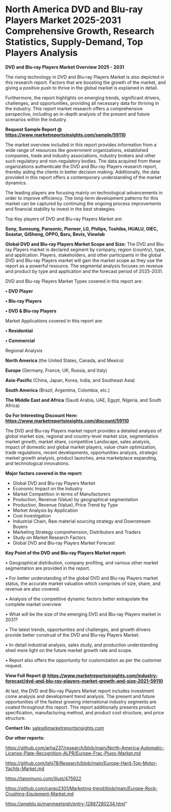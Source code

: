 # North America DVD and Blu-ray Players Market 2025-2031 Comprehensive Growth, Research Statistics, Supply-Demand,  Top Players Analysis

<Strong> DVD and Blu-ray Players Market Overview 2025 - 2031</strong>

The rising technology in DVD and Blu-ray Players Market is also depicted in this research report. Factors that are boosting the growth of the market, and giving a positive push to thrive in the global market is explained in detail.

Furthermore, the report highlights on emerging trends, significant drivers, challenges, and opportunities, providing all necessary data for thriving in the industry. This report market research offers a comprehensive perspective, including an in-depth analysis of the present and future scenarios within the industry.

<strong>Request Sample Report @ <a href=https://www.marketreportsinsights.com/sample/59110>https://www.marketreportsinsights.com/sample/59110</a></strong>

The market overview included in this report provides information from a wide range of resources like government organizations, established companies, trade and industry associations, industry brokers and other such regulatory and non-regulatory bodies. The data acquired from these organizations authenticate the DVD and Blu-ray Players research report, thereby aiding the clients in better decision making. Additionally, the data provided in this report offers a contemporary understanding of the market dynamics.

The leading players are focusing mainly on technological advancements in order to improve efficiency. The long-term development patterns for this market can be captured by continuing the ongoing process improvements and financial stability to invest in the best strategies.

Top Key players of DVD and Blu-ray Players Market are:

<strong>Sony, Sumsung, Pansonic, Pioneer, LG, Philips, Toshiba, HUALU, GIEC, Seastar, QiSheng, OPPO, Baru, Bevix, Viewlab</strong>

<strong><b>Global DVD and Blu-ray Players Market Scope and Size:</b></strong>
The DVD and Blu-ray Players market is declared segment by company, region (country), type, and application. Players, stakeholders, and other participants in the global DVD and Blu-ray Players market will gain the market scope as they use the report as a powerful resource. The segmental analysis focuses on revenue and product by type and application and the forecast period of 2025-2031.

DVD and Blu-ray Players Market Types covered in this report are:

<strong>• DVD Player

• Blu-ray Players 

• DVD & Blu-ray Players</strong>

Market Applications covered in this report are:

<strong>• Residential

• Commercial</strong> 

Regional Analysis

<strong>North America</strong> (the United States, Canada, and Mexico)

<strong>Europe</strong> (Germany, France, UK, Russia, and Italy)

<strong>Asia-Pacific</strong> (China, Japan, Korea, India, and Southeast Asia)

<strong>South America</strong> (Brazil, Argentina, Colombia, etc.)

<strong>The Middle East and Africa</strong> (Saudi Arabia, UAE, Egypt, Nigeria, and South Africa)

<strong>Go For Interesting Discount Here: <a href=https://www.marketreportsinsights.com/discount/59110>https://www.marketreportsinsights.com/discount/59110</a></strong>

The DVD and Blu-ray Players market report provides a detailed analysis of global market size, regional and country-level market size, segmentation market growth, market share, competitive Landscape, sales analysis, impact of domestic and global market players, value chain optimization, trade regulations, recent developments, opportunities analysis, strategic market growth analysis, product launches, area marketplace expanding, and technological innovations.

<strong><b>Major factors covered in the report:</b></strong>
<ul>
  <li>Global DVD and Blu-ray Players Market </li>
  <li>Economic Impact on the Industry</li>
  <li>Market Competition in terms of Manufacturers</li>
  <li>Production, Revenue (Value) by geographical segmentation</li>
  <li>Production, Revenue (Value), Price Trend by Type</li>
  <li>Market Analysis by Application</li>
  <li>Cost Investigation</li>
  <li>Industrial Chain, Raw material sourcing strategy and Downstream Buyers</li>
  <li>Marketing Strategy comprehension, Distributors and Traders</li>
  <li>Study on Market Research Factors</li>
  <li>Global DVD and Blu-ray Players Market Forecast</li>
</ul>

<strong><b>Key Point of the DVD and Blu-ray Players Market report:</b></strong>

• Geographical distribution, company profiling, and various other market segmentation are provided in the report.

• For better understanding of the global DVD and Blu-ray Players market status, the accurate market valuation which comprises of size, share, and revenue are also covered.

• Analysis of the competitive dynamic factors better extrapolate the complete market overview

• What will be the size of the emerging DVD and Blu-ray Players market in 2031?

• The latest trends, opportunities and challenges, and growth drivers provide better construal of the DVD and Blu-ray Players Market.

• In-detail industrial analysis, sales study, and production understanding shed more light on the future market growth rate and scope.

• Report also offers the opportunity for customization as per the customer request.

<strong><b>View Full Report @ <a href=https://www.marketreportsinsights.com/industry-forecast/dvd-and-blu-ray-players-market-growth-and-size-2021-59110>https://www.marketreportsinsights.com/industry-forecast/dvd-and-blu-ray-players-market-growth-and-size-2021-59110</a></b></strong>


At last, the DVD and Blu-ray Players Market report includes investment come analysis and development trend analysis. The present and future opportunities of the fastest growing international industry segments are coated throughout this report. This report additionally presents product specification, manufacturing method, and product cost structure, and price structure.

<strong>Contact Us:</strong>
sales@marketreportsinsights.com

<strong>Our other reports:</strong>

<a href=https://github.com/arha237/research/blob/main/North-America-Automatic-License-Plate-Recognition-ALPR/Europe-Frac-Plugs-Market.md>https://github.com/arha237/research/blob/main/North-America-Automatic-License-Plate-Recognition-ALPR/Europe-Frac-Plugs-Market.md</a>

<a href=https://github.com/Ishi78/Research/blob/main/Europe-Hard-Top-Motor-Yachts-Market.md>https://github.com/Ishi78/Research/blob/main/Europe-Hard-Top-Motor-Yachts-Market.md</a>

<a href=https://tanomuno.com/illust/475922>https://tanomuno.com/illust/475922</a>

<a href=https://github.com/cargo2301/Marketing-trend/blob/main/Europe-Rock-Crushing-Equipment-Market.md>https://github.com/cargo2301/Marketing-trend/blob/main/Europe-Rock-Crushing-Equipment-Market.md</a>

<a href=https://ameblo.jp/manmeetsigh/entry-12887280234.html>https://ameblo.jp/manmeetsigh/entry-12887280234.html</a>"
